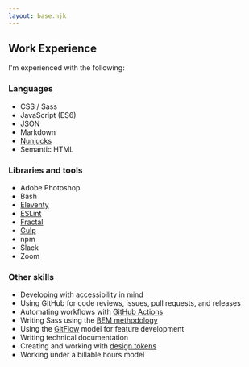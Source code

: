 ```yaml
---
layout: base.njk
---
```


## Work Experience

I'm experienced with the following:

### Languages
- CSS / Sass
- JavaScript (ES6)
- JSON
- Markdown
- [Nunjucks](https://mozilla.github.io/nunjucks/)
- Semantic HTML

### Libraries and tools
- Adobe Photoshop
- Bash
- [Eleventy](https://www.11ty.dev/)
- [ESLint](https://eslint.org/)
- [Fractal](https://fractal.build/)
- [Gulp](https://gulpjs.com/)
- npm
- Slack
- Zoom

### Other skills
- Developing with accessibility in mind
- Using GitHub for code reviews, issues, pull requests, and releases
- Automating workflows with [GitHub Actions](https://github.com/features/actions)
- Writing Sass using the [BEM methodology](http://getbem.com/introduction/)
- Using the [GitFlow](https://danielkummer.github.io/git-flow-cheatsheet/) model for feature development
- Writing technical documentation
- Creating and working with [design tokens](https://css-tricks.com/what-are-design-tokens/)
- Working under a billable hours model